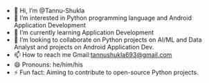 - 👋 Hi, I’m @Tannu-Shukla
- 👀 I’m interested in Python programming language and Android Application Development
- 🌱 I’m currently learning Application Development
- 💞️ I’m looking to collaborate on Python projects on AI/ML and Data Analyst and projects on Android Application Dev.
- 📫 How to reach me Gmail:tannushukla693@gmail.com
- 😄 Pronouns: he/him/his
- ⚡ Fun fact: Aiming to contribute to open-source Python projects.

<!---
Tannu-Shukla/Tannu-Shukla is a ✨ special ✨ repository because its `README.md` (this file) appears on your GitHub profile.
You can click the Preview link to take a look at your changes.
--->

